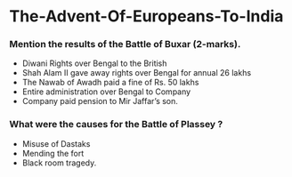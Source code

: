 # The-Advent-Of-Europeans-To-India
### Mention the results of the Battle of Buxar (2-marks).
* Diwani Rights over Bengal to the British
* Shah Alam II gave away rights over Bengal for annual 26 lakhs
* The Nawab of Awadh paid a fine of Rs. 50 lakhs
* Entire administration over Bengal to Company
* Company paid pension to Mir Jaffar’s son.

### What were the causes for the Battle of Plassey ? 
* Misuse of Dastaks
* Mending the fort
* Black room tragedy. 
